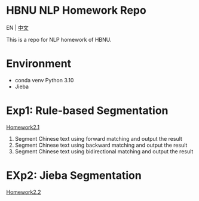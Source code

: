 # HBNU NLP Homework Repo

EN | [中文](README_CN.md)

This is a repo for NLP homework of HBNU.

# Environment
- conda venv Python 3.10
- Jieba

# Exp1: Rule-based Segmentation
[Homework2.1](./exp1)
1. Segment Chinese text using forward matching and output the result
2. Segment Chinese text using backward matching and output the result
3. Segment Chinese text using bidirectional matching and output the result

# EXp2: Jieba Segmentation
[Homework2.2](./exp2)